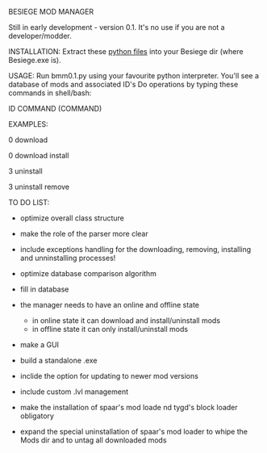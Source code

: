 BESIEGE MOD MANAGER

Still in early development - version 0.1. It's no use if you are not a developer/modder. 

INSTALLATION:
Extract these [python files](source/source.rar) into your Besiege dir (where Besiege.exe is).

USAGE:
Run bmm0.1.py using your favourite python interpreter. 
You'll see a database of mods and associated ID's
Do operations by typing these commands in shell/bash:

ID COMMAND (COMMAND)

EXAMPLES:

0 download

0 download install

3 uninstall

3 uninstall remove

TO DO LIST:

- optimize overall class structure

- make the role of the parser more clear

- include exceptions handling for the downloading, removing, installing and unninstalling processes!

- optimize database comparison algorithm

- fill in database

- the manager needs to have an online and offline state
	- in online state it can download and install/uninstall mods
	- in offline state it can only install/uninstall mods

- make a GUI

- build a standalone .exe

- inclide the option for updating to newer mod versions

- include custom .lvl management

- make the installation of spaar's mod loade nd tygd's block loader obligatory

- expand the special uninstallation of spaar's mod loader to whipe the Mods dir and to untag all downloaded mods